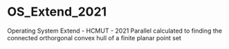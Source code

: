 # OS_Extend_2021
Operating System Extend - HCMUT - 2021
Parallel calculated to finding the connected orthorgonal convex hull of a finite planar point set 

